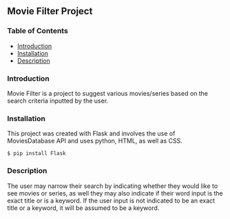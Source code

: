 ## Movie Filter Project

### Table of Contents              
* [Introduction](#Introduction)
* [Installation](#Installation)
* [Description](#Description) 

### Introduction                         
Movie Filter is a project to suggest various movies/series based on the search criteria inputted by the user.   
  
### Installation 
This project was created with Flask and involves the use of MoviesDatabase API and uses python, HTML, as well as CSS. 
```
$ pip install Flask    
```        

### Description
The user may narrow their search by indicating whether they would like to see movies or series, as well they may also indicate if their word input is the exact title or is a keyword. If the user input is not indicated to be an exact title or a keyword, it will be assumed to be a keyword.  
